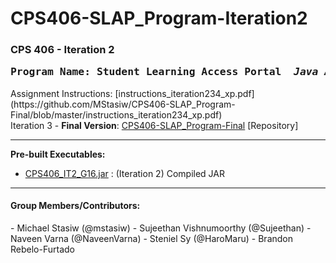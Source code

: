 <h1>CPS406-SLAP_Program-Iteration2</h1>
<h3>CPS 406 - Iteration 2<br>
<pre>Program Name: Student Learning Access Portal&emsp;&emsp;<i>Java App</i></pre></h3>
Assignment Instructions: [instructions_iteration234_xp.pdf] (https://github.com/MStasiw/CPS406-SLAP_Program-Final/blob/master/instructions_iteration234_xp.pdf)
<br>Iteration 3 - <strong>Final Version</strong>: <a href="//github.com/MStasiw/CPS406-SLAP_Program-Final">CPS406-SLAP_Program-Final</a> [Repository]
<hr>

<strong>Pre-built Executables:</strong>
<ul>
  <li><a href="//github.com/MStasiw/CPS406-SLAP_Program-Final/blob/master/SLAP.jar">CPS406_IT2_G16.jar</a> : (Iteration 2) Compiled JAR</li>
</ul>

<hr>
<h4>Group Members/Contributors:</h4>
- Michael Stasiw (@mstasiw)
- Sujeethan Vishnumoorthy (@Sujeethan)
- Naveen Varna (@NaveenVarna)
- Steniel Sy (@HaroMaru)
- Brandon Rebelo-Furtado
